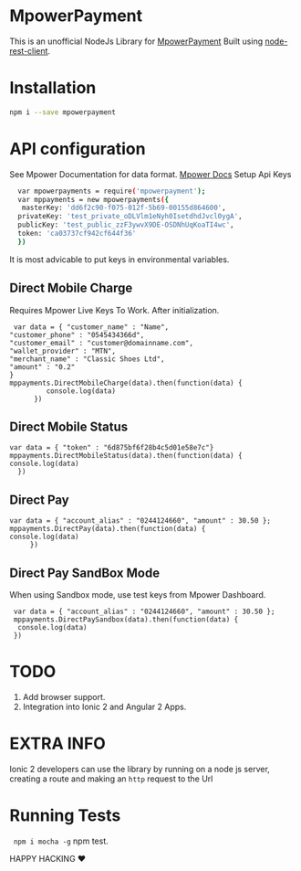 # MpowerPayment
This is an unofficial NodeJs Library for [MpowerPayment](http://www.mpowerpayments.com) 
Built using [node-rest-client](https://github.com/aacerox/node-rest-client).
# Installation
```sh
npm i --save mpowerpayment
```
# API configuration
  See Mpower Documentation for data format. [Mpower Docs](http://www.mpowerpayments.com/developers/http) 
Setup Api Keys
```sh
  var mpowerpayments = require('mpowerpayment');
  var mppayments = new mpowerpayments({
   masterKey: 'dd6f2c90-f075-012f-5b69-00155d864600',
  privateKey: 'test_private_oDLVlm1eNyh0IsetdhdJvcl0ygA',
  publicKey: 'test_public_zzF3ywvX9DE-OSDNhUqKoaTI4wc',
  token: 'ca03737cf942cf644f36'
  })
  ```
 It is most advicable to put keys in environmental variables.
 ## Direct Mobile Charge
 Requires Mpower Live Keys To Work.
  After initialization.
  ```
   var data = { "customer_name" : "Name",
 "customer_phone" : "0545434366d", 
 "customer_email" : "customer@domainname.com", 
 "wallet_provider" : "MTN", 
 "merchant_name" : "Classic Shoes Ltd",
  "amount" : "0.2"
 }  
 mppayments.DirectMobileCharge(data).then(function(data) {
           console.log(data)
        })
 ```
  ## Direct Mobile Status
   ```
 var data = { "token" : "6d875bf6f28b4c5d01e58e7c"} 
 mppayments.DirectMobileStatus(data).then(function(data) {
  console.log(data)
     })
 ```
 ## Direct Pay
```
var data = { "account_alias" : "0244124660", "amount" : 30.50 };
mppayments.DirectPay(data).then(function(data) {
console.log(data)
     })
 ```
 ## Direct Pay SandBox Mode
 When using Sandbox mode, use test keys from Mpower Dashboard.
```
 var data = { "account_alias" : "0244124660", "amount" : 30.50 };
 mppayments.DirectPaySandbox(data).then(function(data) {
  console.log(data)
 })
```
 # TODO
 1. Add browser support.
 2. Integration  into Ionic 2 and Angular 2 Apps.

# EXTRA INFO
Ionic 2 developers can use the library by running on a node js server, creating a route and making an  ```http``` request to the Url
# Running Tests
``` npm i mocha -g```
npm test.

HAPPY HACKING ❤ 

